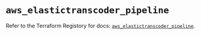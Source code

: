 # `aws_elastictranscoder_pipeline`

Refer to the Terraform Registory for docs: [`aws_elastictranscoder_pipeline`](https://www.terraform.io/docs/providers/aws/r/elastictranscoder_pipeline).
